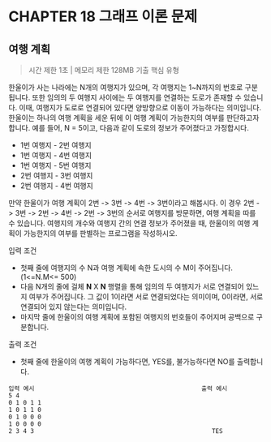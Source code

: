 # CHAPTER 18 그래프 이론 문제
## 여행 계획

> 시간 제한 1초 | 메모리 제한 128MB 기출 핵심 유형

한울이가 사는 나라에는 N개의 여행지가 있으며, 각 여행지는 1~N까지의 번호로 구분됩니다. 또한 임의의 두 여행지 사이에는 두 여행지를 연결하는 도로가 존재할 수 있습니다.
이때, 여행지가 도로로 연결되어 있다면 양방향으로 이동이 가능하다는 의미입니다. 한울이는 하나의 여행 계획을 세운 뒤에 이 여행 계획이 가능한지의 여부를 판단하고자 합니다.
예를 들어, N = 5이고, 다음과 같이 도로의 정보가 주어졌다고 가정합시다.
- 1번 여행지 - 2번 여행지
- 1번 여행지 - 4번 여행지
- 1번 여행지 - 5번 여행지
- 2번 여행지 - 3번 여행지
- 2번 여행지 - 4번 여행지

만약 한울이가 여행 계획이 2번 -> 3번 -> 4번 -> 3번이라고 해봅시다. 이 경우 2번 -> 3번 -> 2번 -> 4번 -> 2번 -> 3번의 순서로 여행지를 방문하면,
여행 계획을 따를 수 있습니다.
여행지의 개수와 여행지 간의 연결 정보가 주어졌을 때, 한울이의 여행 계획이 가능한지의 여부를 판별하는 프로그램을 작성하시오.

입력 조건
- 첫째 줄에 여행지의 수 N과 여행 계획에 속한 도시의 수 M이 주어집니다.(1<=N.M<= 500)
- 다음 N개의 줄에 걸체 **N** X **N** 행렬을 통해 임의의 두 여행지가 서로 연결되어 있느지 여부가 주어집니다. 
  그 값이 1이라면 서로 연결되었다는 의미이며, 0이라면, 서로 연결되어 있지 않는다는 의미입니다.
- 마지막 줄에 한울이의 여행 계획에 포함된 여행지의 번호들이 주어지며 공백으로 구분합니다.


출력 조건
- 첫째 줄에 한울이의 여행 계획이 가능하다면, YES를, 불가능하다면 NO를 출력합니다.

```
입력 예시                                              출력 예시
5 4
0 1 0 1 1
1 0 1 1 0
0 1 0 0 0
1 0 0 0 0
2 3 4 3                                                 TES
```

